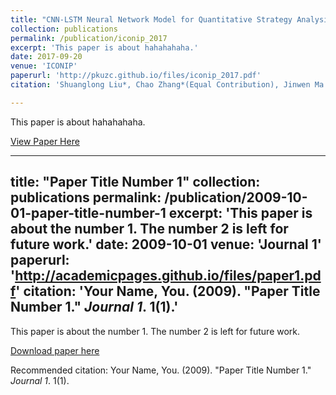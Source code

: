 ```yaml
---
title: "CNN-LSTM Neural Network Model for Quantitative Strategy Analysis in Stock Markets"
collection: publications
permalink: /publication/iconip_2017
excerpt: 'This paper is about hahahahaha.'
date: 2017-09-20
venue: 'ICONIP'
paperurl: 'http://pkuzc.github.io/files/iconip_2017.pdf'
citation: 'Shuanglong Liu*, Chao Zhang*(Equal Contribution), Jinwen Ma. &quot; <i>International Conference on Neural Information Processing(ICONIP), 2017</i>.'

---
```


This paper is about hahahahaha.

[View Paper Here](http://pkuzc.github.io/files/iconip_2017.pdf)



---
title: "Paper Title Number 1"
collection: publications
permalink: /publication/2009-10-01-paper-title-number-1
excerpt: 'This paper is about the number 1. The number 2 is left for future work.'
date: 2009-10-01
venue: 'Journal 1'
paperurl: 'http://academicpages.github.io/files/paper1.pdf'
citation: 'Your Name, You. (2009). &quot;Paper Title Number 1.&quot; <i>Journal 1</i>. 1(1).'
---
This paper is about the number 1. The number 2 is left for future work.

[Download paper here](http://academicpages.github.io/files/paper1.pdf)

Recommended citation: Your Name, You. (2009). "Paper Title Number 1." <i>Journal 1</i>. 1(1).
